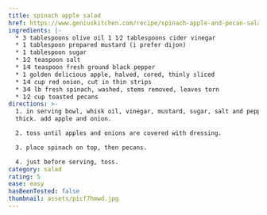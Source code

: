 ```yaml
---
title: spinach apple salad
href: https://www.geniuskitchen.com/recipe/spinach-apple-and-pecan-salad-29765?ic1=suggestedasset%7cspinach%20apple
ingredients: |-
  * 3 tablespoons olive oil 1 1⁄2 tablespoons cider vinegar
  * 1 tablespoon prepared mustard (i prefer dijon)
  * 1 tablespoon sugar
  * 1⁄2 teaspoon salt
  * 1⁄4 teaspoon fresh ground black pepper
  * 1 golden delicious apple, halved, cored, thinly sliced
  * 1⁄4 cup red onion, cut in thin strips
  * 3⁄4 lb fresh spinach, washed, stems removed, leaves torn
  * 1⁄2 cup toasted pecans
directions: >-
  1. in serving bowl, whisk oil, vinegar, mustard, sugar, salt and pepper until
  thick. add apple and onion.

  2. toss until apples and onions are covered with dressing.

  3. place spinach on top, then pecans.

  4. just before serving, toss.
category: salad
rating: 5
ease: easy
hasBeenTested: false
thumbnail: assets/picf7hmwd.jpg
---
```

